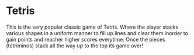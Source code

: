# Tetris
This is the very popular classic game of Tetris. Where the player stacks various shapes in a uniform manner to fill up lines and clear them inorder to gain points and reacher higher scores everytime.
Once the pieces (tetriminos) stack all the way up to the top its game over!
